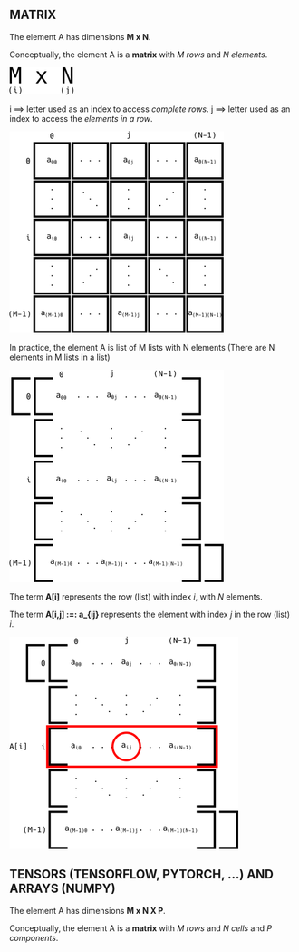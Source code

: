 ## MATRIX

The element A has dimensions **M x N**.

Conceptually, the element A is a **matrix** with *M rows* and *N elements*.

<img src="A_note_on_data_containters_with_several_dimensions_1.png" alt="Matrix"> 

i ==> letter used as an index to access *complete rows*.
j ==> letter used as an index to access the *elements in a row*.

<img src="A_note_on_data_containters_with_several_dimensions_2.png" alt="Matrix"> 

In practice, the element A is list of
M lists with
N elements
(There are N elements in M lists in a list)

<img src="A_note_on_data_containters_with_several_dimensions_3.png" alt="Matrix">

The term **A[i]** represents the row (list) with index *i*, with *N* elements.

The term **A[i,j] :=: a_{ij}** represents the element with index *j* in the row (list) *i*.

<img src="A_note_on_data_containters_with_several_dimensions_4.png" alt="Matrix">

## TENSORS (TENSORFLOW, PYTORCH, ...) AND ARRAYS (NUMPY)

The element A has dimensions **M x N X P**.

Conceptually, the element A is a **matrix** with *M rows* and *N cells* and *P components*.

